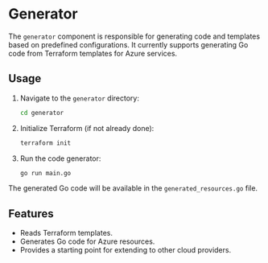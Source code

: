 # Generator

The `generator` component is responsible for generating code and templates based on predefined configurations. It currently supports generating Go code from Terraform templates for Azure services.

## Usage

1. Navigate to the `generator` directory:
   ```bash
   cd generator
   ```

2. Initialize Terraform (if not already done):
   ```bash
   terraform init
   ```

3. Run the code generator:
   ```bash
   go run main.go
   ```

The generated Go code will be available in the `generated_resources.go` file.

## Features

- Reads Terraform templates.
- Generates Go code for Azure resources.
- Provides a starting point for extending to other cloud providers.
